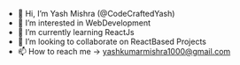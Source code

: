 - 👋 Hi, I’m Yash Mishra (@CodeCraftedYash)
- 👀 I’m interested in WebDevelopment
- 🌱 I’m currently learning ReactJs
- 💞️ I’m looking to collaborate on ReactBased Projects
- 📫 How to reach me -> yashkumarmishra1000@gmail.com



<!---
CodeCraftedYash/CodeCraftedYash is a ✨ special ✨ repository because its `README.md` (this file) appears on your GitHub profile.
You can click the Preview link to take a look at your changes.
--->
